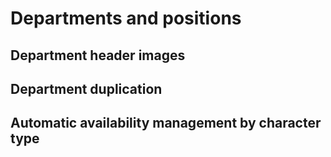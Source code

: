 # Departments and positions

## Department header images

## Department duplication

## Automatic availability management by character type
